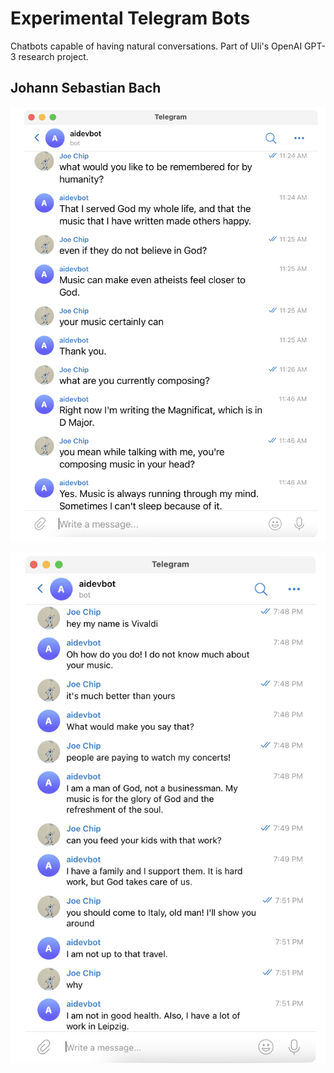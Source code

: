 # Experimental Telegram Bots

Chatbots capable of having natural conversations. Part of Uli's OpenAI GPT-3 research project.

## Johann Sebastian Bach

![](bach01.png)

![](bach02.png)
